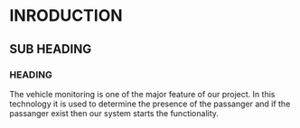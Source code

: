 # INRODUCTION
## SUB HEADING 
### HEADING
The vehicle monitoring is one of the major feature of our project. In this technology it is used to determine the presence of the passanger and if the passanger exist then our system starts the functionality.

